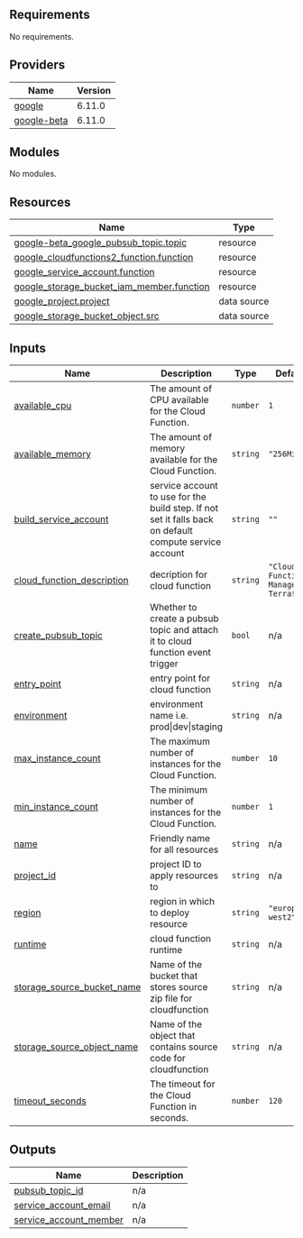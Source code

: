 ## Requirements

No requirements.

## Providers

| Name | Version |
|------|---------|
| <a name="provider_google"></a> [google](#provider\_google) | 6.11.0 |
| <a name="provider_google-beta"></a> [google-beta](#provider\_google-beta) | 6.11.0 |

## Modules

No modules.

## Resources

| Name | Type |
|------|------|
| [google-beta_google_pubsub_topic.topic](https://registry.terraform.io/providers/hashicorp/google-beta/latest/docs/resources/google_pubsub_topic) | resource |
| [google_cloudfunctions2_function.function](https://registry.terraform.io/providers/hashicorp/google/latest/docs/resources/cloudfunctions2_function) | resource |
| [google_service_account.function](https://registry.terraform.io/providers/hashicorp/google/latest/docs/resources/service_account) | resource |
| [google_storage_bucket_iam_member.function](https://registry.terraform.io/providers/hashicorp/google/latest/docs/resources/storage_bucket_iam_member) | resource |
| [google_project.project](https://registry.terraform.io/providers/hashicorp/google/latest/docs/data-sources/project) | data source |
| [google_storage_bucket_object.src](https://registry.terraform.io/providers/hashicorp/google/latest/docs/data-sources/storage_bucket_object) | data source |

## Inputs

| Name | Description | Type | Default | Required |
|------|-------------|------|---------|:--------:|
| <a name="input_available_cpu"></a> [available\_cpu](#input\_available\_cpu) | The amount of CPU available for the Cloud Function. | `number` | `1` | no |
| <a name="input_available_memory"></a> [available\_memory](#input\_available\_memory) | The amount of memory available for the Cloud Function. | `string` | `"256Mi"` | no |
| <a name="input_build_service_account"></a> [build\_service\_account](#input\_build\_service\_account) | service account to use for the build step. If not set it falls back on default compute service account | `string` | `""` | no |
| <a name="input_cloud_function_description"></a> [cloud\_function\_description](#input\_cloud\_function\_description) | decription for cloud function | `string` | `"Cloud Function Managed by Terraform"` | no |
| <a name="input_create_pubsub_topic"></a> [create\_pubsub\_topic](#input\_create\_pubsub\_topic) | Whether to create a pubsub topic and attach it to cloud function event trigger | `bool` | n/a | yes |
| <a name="input_entry_point"></a> [entry\_point](#input\_entry\_point) | entry point for cloud function | `string` | n/a | yes |
| <a name="input_environment"></a> [environment](#input\_environment) | environment name i.e. prod\|dev\|staging | `string` | n/a | yes |
| <a name="input_max_instance_count"></a> [max\_instance\_count](#input\_max\_instance\_count) | The maximum number of instances for the Cloud Function. | `number` | `10` | no |
| <a name="input_min_instance_count"></a> [min\_instance\_count](#input\_min\_instance\_count) | The minimum number of instances for the Cloud Function. | `number` | `1` | no |
| <a name="input_name"></a> [name](#input\_name) | Friendly name for all resources | `string` | n/a | yes |
| <a name="input_project_id"></a> [project\_id](#input\_project\_id) | project ID to apply resources to | `string` | n/a | yes |
| <a name="input_region"></a> [region](#input\_region) | region in which to deploy resource | `string` | `"europe-west2"` | no |
| <a name="input_runtime"></a> [runtime](#input\_runtime) | cloud function runtime | `string` | n/a | yes |
| <a name="input_storage_source_bucket_name"></a> [storage\_source\_bucket\_name](#input\_storage\_source\_bucket\_name) | Name of the bucket that stores source zip file for cloudfunction | `string` | n/a | yes |
| <a name="input_storage_source_object_name"></a> [storage\_source\_object\_name](#input\_storage\_source\_object\_name) | Name of the object that contains source code for cloudfunction | `string` | n/a | yes |
| <a name="input_timeout_seconds"></a> [timeout\_seconds](#input\_timeout\_seconds) | The timeout for the Cloud Function in seconds. | `number` | `120` | no |

## Outputs

| Name | Description |
|------|-------------|
| <a name="output_pubsub_topic_id"></a> [pubsub\_topic\_id](#output\_pubsub\_topic\_id) | n/a |
| <a name="output_service_account_email"></a> [service\_account\_email](#output\_service\_account\_email) | n/a |
| <a name="output_service_account_member"></a> [service\_account\_member](#output\_service\_account\_member) | n/a |
